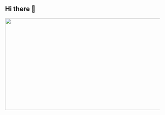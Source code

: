 ## Hi there 👋


<a href="https://github.com/devxb/gitanimals">
<img
  src="https://render.gitanimals.org/farms/hyeoniiee"
  width="600"
  height="300"
/>
</a>
  

<!--
**hyeoniiee/hyeoniiee** is a ✨ _special_ ✨ repository because its `README.md` (this file) appears on your GitHub profile.

Here are some ideas to get you started:

- 🔭 I’m currently working on ...
- 🌱 I’m currently learning ...
- 👯 I’m looking to collaborate on ...
- 🤔 I’m looking for help with ...
- 💬 Ask me about ...
- 📫 How to reach me: ...
- 😄 Pronouns: ...
- ⚡ Fun fact: ...
-->
